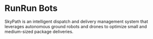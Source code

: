 # RunRun Bots
SkyPath is an intelligent dispatch and delivery management system that leverages autonomous ground robots and drones to optimize small and medium-sized package deliveries.
